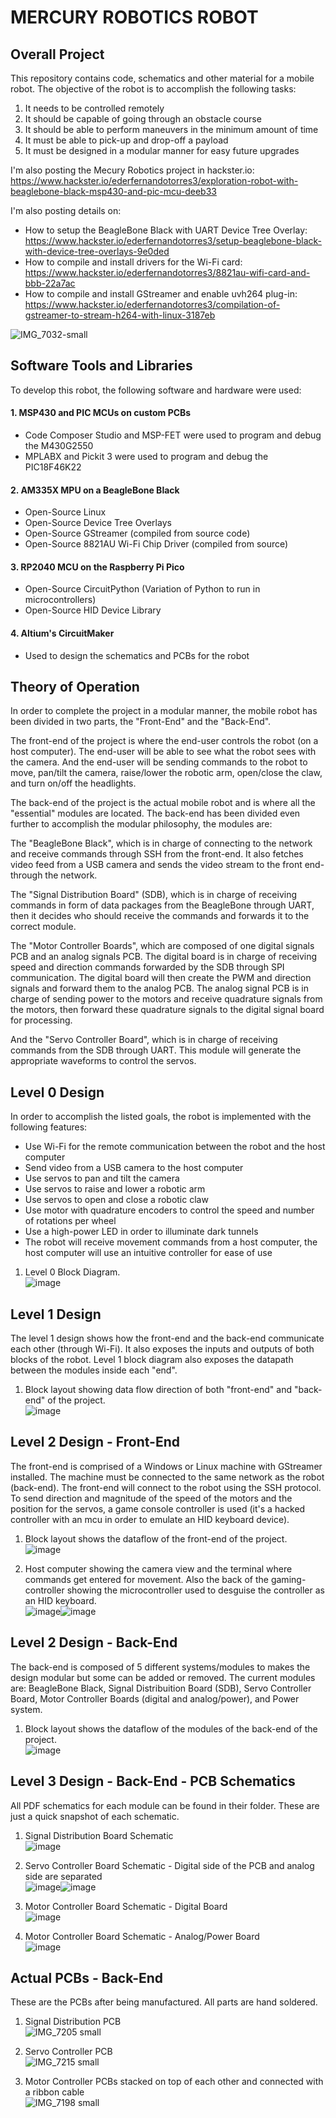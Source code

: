 # MERCURY ROBOTICS ROBOT

## Overall Project
This repository contains code, schematics and other material for a mobile robot. The objective of the robot is to accomplish the following tasks:
1. It needs to be controlled remotely
2. It should be capable of going through an obstacle course
3. It should be able to perform maneuvers in the minimum amount of time
4. It must be able to pick-up and drop-off a payload
5. It must be designed in a modular manner for easy future upgrades


I'm also posting the Mecury Robotics project in hackster.io: https://www.hackster.io/ederfernandotorres3/exploration-robot-with-beaglebone-black-msp430-and-pic-mcu-deeb33

I'm also posting details on:
- How to setup the BeagleBone Black with UART Device Tree Overlay: https://www.hackster.io/ederfernandotorres3/setup-beaglebone-black-with-device-tree-overlays-9e0ded
- How to compile and install drivers for the Wi-Fi card: https://www.hackster.io/ederfernandotorres3/8821au-wifi-card-and-bbb-22a7ac
- How to compile and install GStreamer and enable uvh264 plug-in: https://www.hackster.io/ederfernandotorres3/compilation-of-gstreamer-to-stream-h264-with-linux-3187eb


![IMG_7032-small](https://user-images.githubusercontent.com/86902176/210489498-19b74113-9f76-4846-aa71-b09597b8fc18.jpg)



## Software Tools and Libraries
To develop this robot, the following software and hardware were used:
#### 1. MSP430 and PIC MCUs on custom PCBs
  - Code Composer Studio and MSP-FET were used to program and debug the M430G2550
  - MPLABX and Pickit 3 were used to program and debug the PIC18F46K22
#### 2. AM335X MPU on a BeagleBone Black
  - Open-Source Linux
  - Open-Source Device Tree Overlays
  - Open-Source GStreamer (compiled from source code)
  - Open-Source 8821AU Wi-Fi Chip Driver (compiled from source)
#### 3. RP2040 MCU on the Raspberry Pi Pico
  - Open-Source CircuitPython (Variation of Python to run in microcontrollers)
  - Open-Source HID Device Library
#### 4. Altium's CircuitMaker
  - Used to design the schematics and PCBs for the robot
  
  
## Theory of Operation
In order to complete the project in a modular manner, the mobile robot has been divided in two parts, the "Front-End" and the "Back-End". 

The front-end of the project is where the end-user controls the robot (on a host computer). The end-user will be able to see what the robot sees with the camera. And the end-user will be sending commands to the robot to move, pan/tilt the camera, raise/lower the robotic arm, open/close the claw, and turn on/off the headlights. 

The back-end of the project is the actual mobile robot and is where all the "essential" modules are located. The back-end has been divided even further to accomplish the modular philosophy, the modules are: 

The "BeagleBone Black", which is in charge of connecting to the network and receive commands through SSH from the front-end. It also fetches video feed from a USB camera and sends the video stream to the front end-through the network.

The "Signal Distribution Board" (SDB), which is in charge of receiving commands in form of data packages from the BeagleBone through UART, then it decides who should receive the commands and forwards it to the correct module.

The "Motor Controller Boards", which are composed of one digital signals PCB and an analog signals PCB. The digital board is in charge of receiving speed and direction commands forwarded by the SDB through SPI communication. The digital board will then create the PWM and direction signals and forward them to the analog PCB. The analog signal PCB is in charge of sending power to the motors and receive quadrature signals from the motors, then forward these quadrature signals to the digital signal board for processing. 

And the "Servo Controller Board", which is in charge of receiving commands from the SDB through UART. This module will generate the appropriate waveforms to control the servos. 


## Level 0 Design
In order to accomplish the listed goals, the robot is implemented with the following features:
- Use Wi-Fi for the remote communication between the robot and the host computer
- Send video from a USB camera to the host computer
- Use servos to pan and tilt the camera
- Use servos to raise and lower a robotic arm
- Use servos to open and close a robotic claw
- Use motor with quadrature encoders to control the speed and number of rotations per wheel
- Use a high-power LED in order to illuminate dark tunnels
- The robot will receive movement commands from a host computer, the host computer will use an intuitive controller for ease of use

1. Level 0 Block Diagram.\
![image](https://user-images.githubusercontent.com/86902176/210486303-3b0617af-7adf-4650-8a77-cf55e66d81d8.png)


## Level 1 Design
The level 1 design shows how the front-end and the back-end communicate each other (through Wi-Fi). It also exposes the inputs and outputs of both blocks of the robot. Level 1 block diagram also exposes the datapath between the modules inside each "end".
1. Block layout showing data flow direction of both "front-end" and "back-end" of the project.\
![image](https://user-images.githubusercontent.com/86902176/210492465-e26cfaff-28dc-49c3-8fb0-0217a030049c.png)


## Level 2 Design - Front-End
The front-end is comprised of a Windows or Linux machine with GStreamer installed. The machine must be connected to the same network as the robot (back-end). The front-end will connect to the robot using the SSH protocol. To send direction and magnitude of the speed of the motors and the position for the servos, a game console controller is used (it's a hacked controller with an mcu in order to emulate an HID keyboard device).
1. Block layout shows the dataflow of the front-end of the project.\
![image](https://user-images.githubusercontent.com/86902176/210492917-448a8e00-8317-46eb-9bfd-d9d7d7a50a31.png)

2. Host computer showing the camera view and the terminal where commands get entered for movement. Also the back of the gaming-controller showing the microcontroller used to desguise the controller as an HID keyboard.\
![image](https://user-images.githubusercontent.com/86902176/210493377-5b98bf4d-e686-45a8-b703-e88e048c15a0.png)![image](https://user-images.githubusercontent.com/86902176/210493387-8cb24274-f5bb-44df-920d-1609c03f2373.png)

## Level 2 Design - Back-End
The back-end is composed of 5 different systems/modules to makes the design modular but some can be added or removed. The current modules are: BeagleBone Black, Signal Distribuition Board (SDB), Servo Controller Board, Motor Controller Boards (digital and analog/power), and Power system.
1. Block layout shows the dataflow of the modules of the back-end of the project.\
![image](https://user-images.githubusercontent.com/86902176/210696106-f420226a-bdaa-43b8-8d37-a618314dc8e8.png)

## Level 3 Design - Back-End - PCB Schematics
All PDF schematics for each module can be found in their folder. These are just a quick snapshot of each schematic.

1. Signal Distribution Board Schematic\
![image](https://user-images.githubusercontent.com/86902176/210705994-c06d46e0-a386-4648-9054-63de097d0f2b.png)

2. Servo Controller Board Schematic - Digital side of the PCB and analog side are separated\
![image](https://user-images.githubusercontent.com/86902176/210706305-5fbbff53-45f5-462f-97bf-1a352f3a2b14.png)![image](https://user-images.githubusercontent.com/86902176/210706352-409e2e4a-9fb5-405f-b2b5-e00aa16158ad.png)

3. Motor Controller Board Schematic - Digital Board\
![image](https://user-images.githubusercontent.com/86902176/210706708-271431d6-ad51-4ac0-a936-6fe1c7243b5f.png)
4. Motor Controller Board Schematic - Analog/Power Board\
![image](https://user-images.githubusercontent.com/86902176/210706596-0c030e02-dabd-4e11-a56a-b1e2b7f5723c.png)


## Actual PCBs - Back-End
These are the PCBs after being manufactured. All parts are hand soldered.

1. Signal Distribution PCB\
![IMG_7205 small](https://user-images.githubusercontent.com/86902176/210707529-e5189f8d-d040-4c28-9440-9db708ec286e.jpg)

2. Servo Controller PCB\
![IMG_7215 small](https://user-images.githubusercontent.com/86902176/210707273-ee87da58-5249-4ac9-8f3a-dcf85bbc1875.jpg)

3. Motor Controller PCBs stacked on top of each other and connected with a ribbon cable\
![IMG_7198 small](https://user-images.githubusercontent.com/86902176/210707456-f860a59f-0f26-4ab8-9321-9175c162ece5.jpg)




